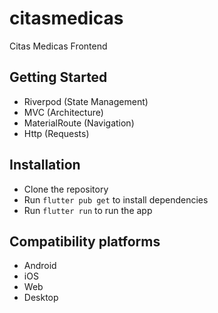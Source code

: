 # citasmedicas

Citas Medicas Frontend

## Getting Started


- Riverpod (State Management)
- MVC (Architecture)
- MaterialRoute (Navigation)
- Http (Requests)


## Installation

- Clone the repository
- Run `flutter pub get` to install dependencies
- Run `flutter run` to run the app

## Compatibility platforms

- Android
- iOS
- Web
- Desktop

